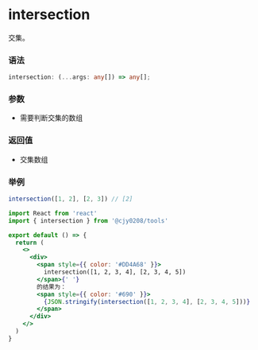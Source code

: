 # intersection

交集。

### 语法

```ts
intersection: (...args: any[]) => any[];
```

### 参数

- 需要判断交集的数组

### 返回值

- 交集数组

### 举例

```js
intersection([1, 2], [2, 3]) // [2]
```

```jsx
import React from 'react'
import { intersection } from '@cjy0208/tools'

export default () => {
  return (
    <>
      <div>
        <span style={{ color: '#DD4A68' }}>
          intersection([1, 2, 3, 4], [2, 3, 4, 5])
        </span>{' '}
        的结果为：
        <span style={{ color: '#690' }}>
          {JSON.stringify(intersection([1, 2, 3, 4], [2, 3, 4, 5]))}
        </span>
      </div>
    </>
  )
}
```
